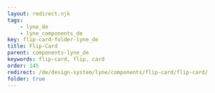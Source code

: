 ```yaml
---
layout: redirect.njk
tags: 
    - lyne_de
    - lyne_components_de
key: flip-card-folder-lyne_de
title: Flip-Card
parent: components-lyne_de
keywords: flip-card, flip, card
order: 145
redirect: /de/design-system/lyne/components/flip-card/flip-card/
folder: true
---
```

